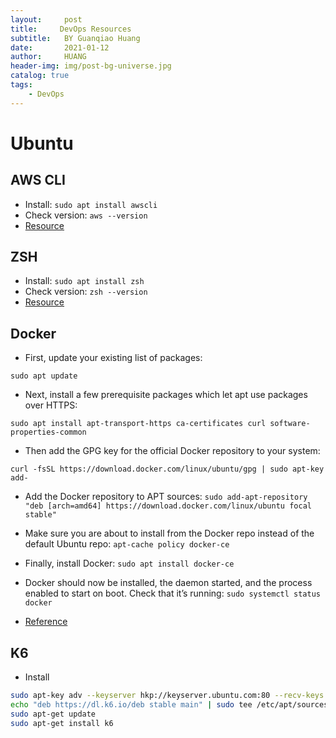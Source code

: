 ```yaml
---
layout:     post
title:     DevOps Resources
subtitle:   BY Guanqiao Huang
date:       2021-01-12
author:     HUANG
header-img: img/post-bg-universe.jpg
catalog: true
tags:
    - DevOps
---
```

# Ubuntu
## AWS CLI
- Install:
`sudo apt install awscli`
- Check version:
`aws --version`
- [Resource](https://docs.aws.amazon.com/cli/latest/userguide/install-cliv2.html)

## ZSH
- Install:
`sudo apt install zsh`
- Check version:
`zsh --version`
- [Resource](https://github.com/ohmyzsh/ohmyzsh/wiki/Installing-ZSH)

## Docker
- First, update your existing list of packages:

`sudo apt update`
 
- Next, install a few prerequisite packages which let apt use packages over HTTPS:

`sudo apt install apt-transport-https ca-certificates curl software-properties-common`
 
- Then add the GPG key for the official Docker repository to your system:

`curl -fsSL https://download.docker.com/linux/ubuntu/gpg | sudo apt-key add-`

- Add the Docker repository to APT sources:
`sudo add-apt-repository "deb [arch=amd64] https://download.docker.com/linux/ubuntu focal stable"`

- Make sure you are about to install from the Docker repo instead of the default Ubuntu repo:
`apt-cache policy docker-ce`

- Finally, install Docker:
`sudo apt install docker-ce`

- Docker should now be installed, the daemon started, and the process enabled to start on boot. Check that it’s running:
`sudo systemctl status docker`

- [Reference](https://www.digitalocean.com/community/tutorials/how-to-install-and-use-docker-on-ubuntu-20-04)

## K6
- Install
```bash
sudo apt-key adv --keyserver hkp://keyserver.ubuntu.com:80 --recv-keys C5AD17C747E3415A3642D57D77C6C491D6AC1D69
echo "deb https://dl.k6.io/deb stable main" | sudo tee /etc/apt/sources.list.d/k6.list
sudo apt-get update
sudo apt-get install k6
```